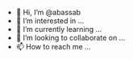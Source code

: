 - 👋 Hi, I’m @abassab
- 👀 I’m interested in ...
- 🌱 I’m currently learning ...
- 💞️ I’m looking to collaborate on ...
- 📫 How to reach me ...

<!---
abassab/abassab is a ✨ special ✨ repository because its `README.md` (this file) appears on your GitHub profile.
You can click the Preview link to take a look at your changes.
--->
